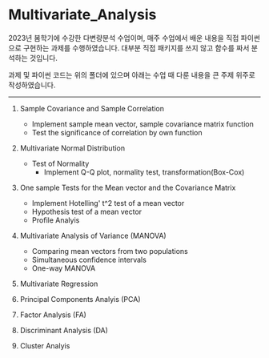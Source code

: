 # Multivariate_Analysis
2023년 봄학기에 수강한 다변량분석 수업이며, 매주 수업에서 배운 내용을 직접 파이썬으로 구현하는 과제를 수행하였습니다. 
대부분 직접 패키지를 쓰지 않고 함수를 짜서 분석하는 것입니다.

과제 및 파이썬 코드는 위의 폴더에 있으며 아래는 수업 때 다룬 내용을 큰 주제 위주로 작성하였습니다. 

---
1. Sample Covariance and Sample Correlation
    - Implement sample mean vector, sample covariance matrix function
    - Test the significance of correlation by own function
    
2. Multivariate Normal Distribution
    - Test of Normality
      - Implement Q-Q plot, normality test, transformation(Box-Cox)
    
3. One sample Tests for the Mean vector and the Covariance Matrix
    - Implement Hotelling' t^2 test of a mean vector
    - Hypothesis test of a mean vector
    - Profile Analyis
  
4. Multivariate Analysis of Variance (MANOVA)
    - Comparing mean vectors from two populations
    - Simultaneous confidence intervals
    - One-way MANOVA

6. Multivariate Regression

7. Principal Components Analyis (PCA)

8. Factor Analysis (FA)

9. Discriminant Analysis (DA)

10. Cluster Analyis
